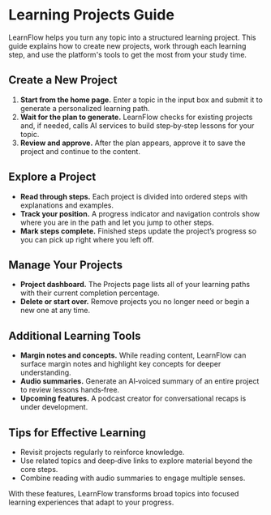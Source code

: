 # Learning Projects Guide

LearnFlow helps you turn any topic into a structured learning project. This guide explains how to create new projects, work through each learning step, and use the platform's tools to get the most from your study time.

## Create a New Project

1. **Start from the home page.** Enter a topic in the input box and submit it to generate a personalized learning path.
2. **Wait for the plan to generate.** LearnFlow checks for existing projects and, if needed, calls AI services to build step‑by‑step lessons for your topic.
3. **Review and approve.** After the plan appears, approve it to save the project and continue to the content.

## Explore a Project

- **Read through steps.** Each project is divided into ordered steps with explanations and examples.
- **Track your position.** A progress indicator and navigation controls show where you are in the path and let you jump to other steps.
- **Mark steps complete.** Finished steps update the project’s progress so you can pick up right where you left off.

## Manage Your Projects

- **Project dashboard.** The Projects page lists all of your learning paths with their current completion percentage.
- **Delete or start over.** Remove projects you no longer need or begin a new one at any time.

## Additional Learning Tools

- **Margin notes and concepts.** While reading content, LearnFlow can surface margin notes and highlight key concepts for deeper understanding.
- **Audio summaries.** Generate an AI‑voiced summary of an entire project to review lessons hands‑free.
- **Upcoming features.** A podcast creator for conversational recaps is under development.

## Tips for Effective Learning

- Revisit projects regularly to reinforce knowledge.
- Use related topics and deep‑dive links to explore material beyond the core steps.
- Combine reading with audio summaries to engage multiple senses.

With these features, LearnFlow transforms broad topics into focused learning experiences that adapt to your progress.
